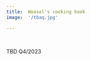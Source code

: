 ```yaml
---
title:  Weasel's cooking book
image:  '/tbaq.jpg'

---
```

‎
‎<div class="centered-text">

TBD Q4/2023

‎</div>
